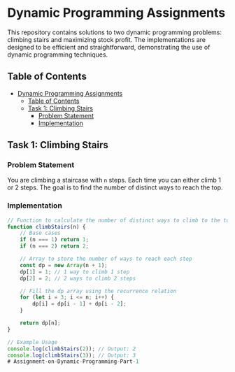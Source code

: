 # Dynamic Programming Assignments

This repository contains solutions to two dynamic programming problems: climbing stairs and maximizing stock profit. The implementations are designed to be efficient and straightforward, demonstrating the use of dynamic programming techniques.

## Table of Contents
- [Dynamic Programming Assignments](#dynamic-programming-assignments)
  - [Table of Contents](#table-of-contents)
  - [Task 1: Climbing Stairs](#task-1-climbing-stairs)
    - [Problem Statement](#problem-statement)
    - [Implementation](#implementation)

## Task 1: Climbing Stairs

### Problem Statement
You are climbing a staircase with `n` steps. Each time you can either climb 1 or 2 steps. The goal is to find the number of distinct ways to reach the top.

### Implementation
```javascript
// Function to calculate the number of distinct ways to climb to the top of a staircase
function climbStairs(n) {
    // Base cases
    if (n === 1) return 1;
    if (n === 2) return 2;

    // Array to store the number of ways to reach each step
    const dp = new Array(n + 1);
    dp[1] = 1; // 1 way to climb 1 step
    dp[2] = 2; // 2 ways to climb 2 steps

    // Fill the dp array using the recurrence relation
    for (let i = 3; i <= n; i++) {
        dp[i] = dp[i - 1] + dp[i - 2];
    }

    return dp[n];
}

// Example Usage
console.log(climbStairs(2)); // Output: 2
console.log(climbStairs(3)); // Output: 3
# Assignment-on-Dynamic-Programming-Part-1
